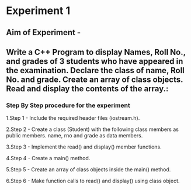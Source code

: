 # Experiment 1

## Aim of Experiment - 
## Write a C++ Program to display Names, Roll No., and grades of 3 students who have appeared in the examination. Declare the class of name, Roll No. and grade. Create an array of class objects. Read and display the contents of the array.:

### Step By Step procedure for the experiment
1.Step 1 - Include the required header files (iostream.h).

2.Step 2 - Create a class (Student) with the following class members as public members.
name, rno and grade as data members.

3.Step 3 - Implement the read() and display() member functions.

4.Step 4 - Create a main() method.

5.Step 5 - Create an array of class objects inside the main() method.

6.Step 6 - Make function calls to read() and display() using class object.

